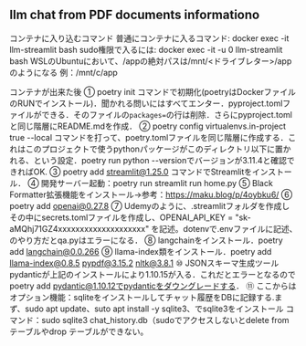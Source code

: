 ## llm chat from PDF documents informationo


 コンテナに入り込むコマンド
 普通にコンテナに入るコマンド: docker exec -it llm-streamlit bash
 sudo権限で入るには: docker exec -it -u 0 llm-streamlit bash
 WSLのUbuntuにおいて、/appの絶対パスは/mnt/<ドライブレター>/appのようになる
 例：/mnt/c/app

 コンテナが出来た後
 ① poetry init コマンドで初期化(poetryはDockerファイルのRUNでインストール)．聞かれる問いにはすべてエンター．pyproject.tomlファイルができる．そのファイルの`packages=`の行は削除．さらにpyproject.tomlと同じ階層にREADME.mdを作成．
 ② poetry config virtualenvs.in-project true --local コマンドを打って、poetry.tomlファイルを同じ階層に作成する．これはこのプロジェクトで使うpythonパッケージがこのディレクトリ以下に置かれる、という設定．poetry run python --versionでバージョンが3.11.4と確認できればOK.
 ③ poetry add streamlit@1.25.0 コマンドでStreamlitをインストール．
 ④ 開発サーバー起動：poetry run streamlit run home.py
 ⑤ Black Formatter拡張機能をインストール→参考：https://maku.blog/p/4oybku6/
 ⑥ poetry add openai@0.27.8 
 ⑦ Udemyのように、.streamlitフォルダを作成しその中にsecrets.tomlファイルを作成し、OPENAI_API_KEY = "sk-aMQhj71GZ4xxxxxxxxxxxxxxxxxxxx" を記述。dotenvで.envファイルに記述、のやり方だとqa.pyはエラーになる．
 ⑧ langchainをインストール．poetry add langchain@0.0.266
 ⑨ llama-index類をインストール．poetry add llama-index@0.8.5 pypdf@3.15.2 nltk@3.8.1
 ⑩ JSONスキーマ生成ツールpydanticが上記のインストールにより1.10.15が入る．これだとエラーとなるのでpoetry add pydantic@1.10.12でpydanticをダウングレードする．
 ⑪ ここからはオプション機能：sqliteをインストールしてチャット履歴をDBに記録する.まず、sudo apt update、suto apt install -y sqlite3、でsqlite3をインストール
 コマンド：sudo sqlite3 chat_history.db（sudoでアクセスしないとdelete from テーブルやdrop テーブルができない。
